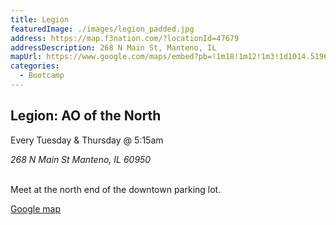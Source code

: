 ```yaml
---
title: Legion
featuredImage: ./images/legion_padded.jpg
address: https://map.f3nation.com/?locationId=47679
addressDescription: 268 N Main St, Manteno, IL
mapUrl: https://www.google.com/maps/embed?pb=!1m18!1m12!1m3!1d1014.5196553007185!2d-87.83442907144794!3d41.251851406467345!2m3!1f0!2f0!3f0!3m2!1i1024!2i768!4f13.1!3m3!1m2!1s0x880de022e977982b%3A0x5fbed220fae60437!2s268%20N%20Main%20St%2C%20Manteno%2C%20IL%2060950!5e1!3m2!1sen!2sus!4v1755636328351!5m2!1sen!2sus
categories:
  - Bootcamp
---
```


## Legion: AO of the North

Every Tuesday & Thursday @ 5:15am

<address>
268 N Main St
Manteno, IL 60950
</address>

<br />

Meet at the north end of the downtown parking lot.

[Google map](https://maps.app.goo.gl/mdJezYo5z1zvA7XCA)